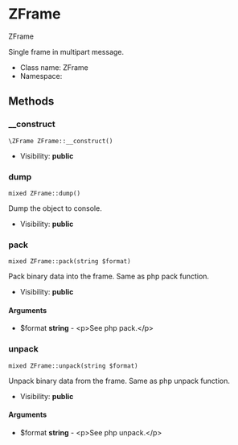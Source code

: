 ZFrame
===============

ZFrame

Single frame in multipart message.


* Class name: ZFrame
* Namespace: 







Methods
-------


### __construct

    \ZFrame ZFrame::__construct()





* Visibility: **public**




### dump

    mixed ZFrame::dump()

Dump the object to console.



* Visibility: **public**




### pack

    mixed ZFrame::pack(string $format)

Pack binary data into the frame. Same as php pack function.



* Visibility: **public**


#### Arguments
* $format **string** - &lt;p&gt;See php pack.&lt;/p&gt;



### unpack

    mixed ZFrame::unpack(string $format)

Unpack binary data from the frame. Same as php unpack function.



* Visibility: **public**


#### Arguments
* $format **string** - &lt;p&gt;See php unpack.&lt;/p&gt;


